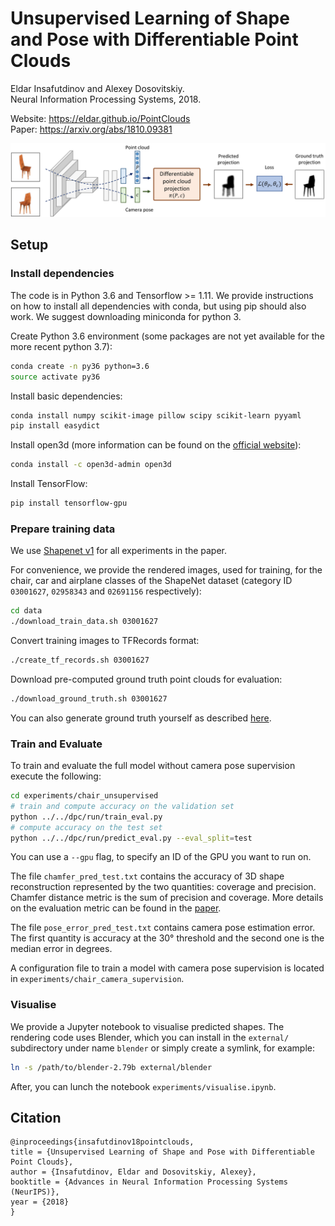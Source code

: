 # Unsupervised Learning of Shape and Pose with Differentiable Point Clouds
Eldar Insafutdinov and Alexey Dosovitskiy.  
Neural Information Processing Systems, 2018.

Website: https://eldar.github.io/PointClouds  
Paper: https://arxiv.org/abs/1810.09381  

![Teaser Image](resources/overview.png)

## Setup

### Install dependencies
The code is in Python 3.6 and Tensorflow >= 1.11. We provide instructions on how to install all dependencies with conda, but using pip should also work. We suggest downloading miniconda for python 3.

Create Python 3.6 environment (some packages are not yet available for the more recent python 3.7):

```bash
conda create -n py36 python=3.6
source activate py36
```
Install basic dependencies:

```bash
conda install numpy scikit-image pillow scipy scikit-learn pyyaml
pip install easydict
```

Install open3d (more information can be found on the [official website](http://www.open3d.org/docs/getting_started.html#installing-from-pypi-or-conda)):

```bash
conda install -c open3d-admin open3d
```

Install TensorFlow:
```bash
pip install tensorflow-gpu
```

### Prepare training data
We use [Shapenet v1](https://www.shapenet.org) for all experiments in the paper.

For convenience, we provide the rendered images, used for training, for the chair, car and airplane classes of the ShapeNet dataset (category ID `03001627`, `02958343` and `02691156` respectively):

```bash
cd data
./download_train_data.sh 03001627
```

Convert training images to TFRecords format:

```bash
./create_tf_records.sh 03001627
```

Download pre-computed ground truth point clouds for evaluation:

```bash
./download_ground_truth.sh 03001627
```

You can also generate ground truth yourself as described [here](dpc/densify/README.md).

### Train and Evaluate

To train and evaluate the full model without camera pose supervision execute the following:

```bash
cd experiments/chair_unsupervised
# train and compute accuracy on the validation set
python ../../dpc/run/train_eval.py
# compute accuracy on the test set
python ../../dpc/run/predict_eval.py --eval_split=test
```

You can use a `--gpu` flag, to specify an ID of the GPU you want to run on.

The file `chamfer_pred_test.txt` contains the accuracy of 3D shape reconstruction represented by the two quantities: coverage and precision. Chamfer distance metric is the sum of precision and coverage. More details on the evaluation metric can be found in the [paper](https://arxiv.org/pdf/1810.09381.pdf#section.5). 

The file `pose_error_pred_test.txt` contains camera pose estimation error. The first quantity is accuracy at the 30° threshold and the second one is the median error in degrees.

A configuration file to train a model with camera pose supervision is located in `experiments/chair_camera_supervision`.


### Visualise

We provide a Jupyter notebook to visualise predicted shapes. The rendering code uses Blender, which you can install in the `external/` subdirectory under name `blender` or simply create a symlink, for example:

```bash
ln -s /path/to/blender-2.79b external/blender
```

After, you can lunch the notebook `experiments/visualise.ipynb`.

## Citation

```
@inproceedings{insafutdinov18pointclouds,
title = {Unsupervised Learning of Shape and Pose with Differentiable Point Clouds},
author = {Insafutdinov, Eldar and Dosovitskiy, Alexey},
booktitle = {Advances in Neural Information Processing Systems (NeurIPS)},
year = {2018}
}
```